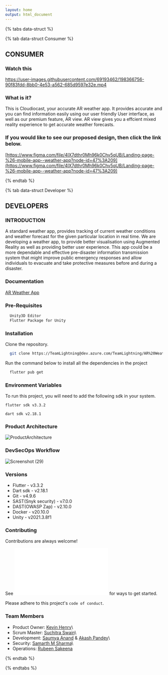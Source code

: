```yaml
---
layout: home
output: html_document
---
```


{% tabs data-struct %}

{% tab data-struct Consumer %}

## CONSUMER

### Watch this

<https://user-images.githubusercontent.com/69193462/198366756-90f83fdd-8bb0-4e53-a562-685d9597e32e.mp4>

### What is it?

This is Cloudiocast, your accurate AR weather app. It provides accurate
and you can find information easily using our user friendly User
interface, as well as our premium feature, AR view. AR view gives you a
effcient mixed reality experience to get accurate weather forecasts.

### If you would like to see our proposed design, then click the link below.

[https://www.figma.com/file/4IX7dthr0Mh96k0Chv5qUB/Landing-page-%26-mobile-app--weather-app?node-id=47%3A209](https://www.figma.com/file/4IX7dthr0Mh96k0Chv5qUB/Landing-page-%26-mobile-app--weather-app?node-id=47%3A209)

{% endtab %}

{% tab data-struct Developer %}

## DEVELOPERS

### INTRODUCTION

A standard weather app, provides tracking of current weather conditions
and weather forecast for the given particular location in real time. We
are developing a weather app, to provide better visualisation using
Augmented Reality as well as providing better user experience. This app
could be a more dependable and effective pre-disaster information
transmission system that might improve public emergency responses and
allow individuals to evacuate and take protective measures before and
during a disaster.

### Documentation

[AR Weather
App](https://drive.google.com/file/d/1XdGbQ414Sdn_OCkMf6B2ETj-yAxJpWC1/view)

### Pre-Requisites

``` bash
  Unity3D Editor
  Flutter Package for Unity
```

### Installation

Clone the repository.

``` bash
  git clone https://TeamLightning@dev.azure.com/TeamLightning/AR%20WeatherApp/_git/AR-Weather-App
```

Run the command below to install all the dependencies in the project

``` bash
  flutter pub get 
```

### Environment Variables

To run this project, you will need to add the following sdk in your
system.

`flutter sdk v3.3.2`

`dart sdk v2.18.1`

### Product Architecture

![ProductArchitecture](https://user-images.githubusercontent.com/69208308/196503772-d94606b3-d9a9-45d0-bfe8-a2526b7ca7a3.jpeg)

### DevSecOps Workflow

![Screenshot
(29)](https://user-images.githubusercontent.com/69193462/195506789-27b0b410-8d6c-49c2-8b1e-21c092610899.png)

### Versions

-   Flutter - v3.3.2
-   Dart sdk - v2.18.1
-   Git - v4.9.6
-   SAST(Snyk security) - v7.0.0
-   DAST(OWASP Zap) - v2.10.0
-   Docker - v20.10.0
-   Unity - v2021.3.8f1

### Contributing

Contributions are always welcome!

See ![](contributing.md) for ways to get started.

Please adhere to this project's `code of conduct`.

### Team Members

-   Product Owner: [Kevin Henry](https://github.com/ZaneAtlas)\
-   Scrum Master: [Suchitra Swain](https://github.com/Suchitra888991)\
-   Development: [Saumya Anand](https://github.com/Saumya-Anand-2001) &
    [Akash Pandey](https://github.com/pandeyakash)\
-   Security: [Samarth M Sharma](https://github.com/samarthsharma07)\
-   Operations: [Rubeen Sakeena](https://github.com/Rubeensakeena23)

{% endtab %}

{% endtabs %}